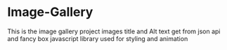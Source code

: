 # Image-Gallery
This is the image gallery project images title and Alt text get from json api and fancy box javascript library used for styling and animation 
